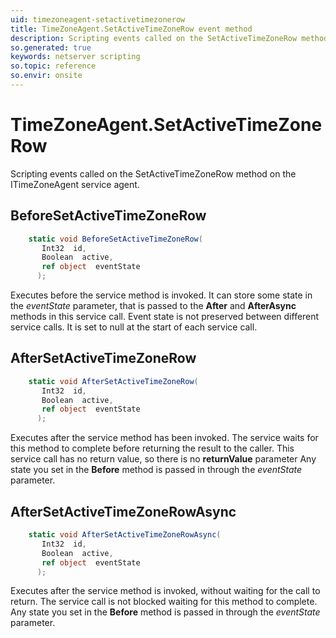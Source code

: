 ```yaml
---
uid: timezoneagent-setactivetimezonerow
title: TimeZoneAgent.SetActiveTimeZoneRow event method
description: Scripting events called on the SetActiveTimeZoneRow method on the TimeZoneAgent service agent.
so.generated: true
keywords: netserver scripting
so.topic: reference
so.envir: onsite
---
```

# TimeZoneAgent.SetActiveTimeZoneRow

Scripting events called on the <see cref='M:ITimeZoneAgent.SetActiveTimeZoneRow'>SetActiveTimeZoneRow</see> method on the <see cref='ITimeZoneAgent'>ITimeZoneAgent</see>  service agent.

## BeforeSetActiveTimeZoneRow
```cs
    static void BeforeSetActiveTimeZoneRow(
       Int32  id,
       Boolean  active,
       ref object  eventState
      );
```
Executes before the service method is invoked.
It can store some state in the *eventState* parameter, that is passed to the **After** and **AfterAsync** methods in this service call.
Event state is not preserved between different service calls. It is set to null at the start of each service call.
## AfterSetActiveTimeZoneRow
```cs
    static void AfterSetActiveTimeZoneRow(
       Int32  id,
       Boolean  active,
       ref object  eventState
      );
```
Executes after the service method has been invoked. The service waits for this method to complete before returning the result to the caller.
This service call has no return value, so there is no **returnValue** parameter
Any state you set in the **Before** method is passed in through the *eventState* parameter.
## AfterSetActiveTimeZoneRowAsync
```cs
    static void AfterSetActiveTimeZoneRowAsync(
       Int32  id,
       Boolean  active,
       ref object  eventState
      );
```
Executes after the service method is invoked, without waiting for the call to return.
The service call is not blocked waiting for this method to complete.
Any state you set in the **Before** method is passed in through the *eventState* parameter.

